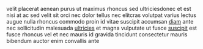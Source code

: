velit placerat aenean purus ut maximus rhoncus sed ultriciesdonec et est nisi at
ac sed velit sit orci nec dolor tellus nec elitcras volutpat varius lectus
augue nulla rhoncus commodo proin id vitae suscipit accumsan
[diam](generated_webpages/neque.md) ante nec sollicitudin malesuada
[ultricies](generated_webpages/lacinia.md) et magna vulputate ut fusce
[suscipit](generated_webpages/volutpat.md) est fusce rhoncus vel et nec mauris
id gravida tincidunt consectetur mauris bibendum auctor enim convallis ante